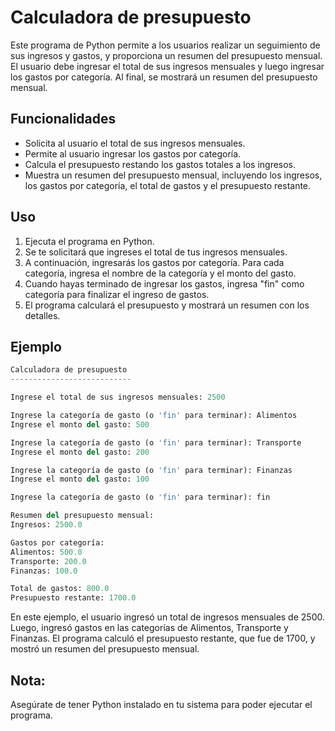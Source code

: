 # Calculadora de presupuesto

Este programa de Python permite a los usuarios realizar un seguimiento de sus ingresos y gastos, y proporciona un resumen del presupuesto mensual. El usuario debe ingresar el total de sus ingresos mensuales y luego ingresar los gastos por categoría. Al final, se mostrará un resumen del presupuesto mensual.

## Funcionalidades

- Solicita al usuario el total de sus ingresos mensuales.
- Permite al usuario ingresar los gastos por categoría.
- Calcula el presupuesto restando los gastos totales a los ingresos.
- Muestra un resumen del presupuesto mensual, incluyendo los ingresos, los gastos por categoría, el total de gastos y el presupuesto restante.

## Uso

1. Ejecuta el programa en Python.
2. Se te solicitará que ingreses el total de tus ingresos mensuales.
3. A continuación, ingresarás los gastos por categoría. Para cada categoría, ingresa el nombre de la categoría y el monto del gasto.
4. Cuando hayas terminado de ingresar los gastos, ingresa "fin" como categoría para finalizar el ingreso de gastos.
5. El programa calculará el presupuesto y mostrará un resumen con los detalles.

## Ejemplo

```python
Calculadora de presupuesto
---------------------------

Ingrese el total de sus ingresos mensuales: 2500

Ingrese la categoría de gasto (o 'fin' para terminar): Alimentos
Ingrese el monto del gasto: 500

Ingrese la categoría de gasto (o 'fin' para terminar): Transporte
Ingrese el monto del gasto: 200

Ingrese la categoría de gasto (o 'fin' para terminar): Finanzas
Ingrese el monto del gasto: 100

Ingrese la categoría de gasto (o 'fin' para terminar): fin

Resumen del presupuesto mensual:
Ingresos: 2500.0

Gastos por categoría:
Alimentos: 500.0
Transporte: 200.0
Finanzas: 100.0

Total de gastos: 800.0
Presupuesto restante: 1700.0
```


En este ejemplo, el usuario ingresó un total de ingresos mensuales de 2500. Luego, ingresó gastos en las categorías de Alimentos, Transporte y Finanzas. El programa calculó el presupuesto restante, que fue de 1700, y mostró un resumen del presupuesto mensual.

## Nota: 
Asegúrate de tener Python instalado en tu sistema para poder ejecutar el programa.

